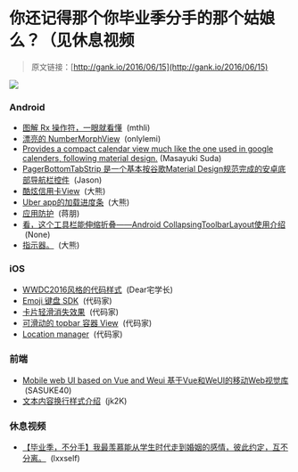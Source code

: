 # 你还记得那个你毕业季分手的那个姑娘么？（见休息视频

> 原文链接：[http://gank.io/2016/06/15](http://gank.io/2016/06/15)

![](http://ww1.sinaimg.cn/mw690/692a6bbcgw1f4fz6g6wppj20ms0xp13n.jpg)

### Android

* [图解 Rx 操作符，一眼就看懂](http://rxmarbles.com/) &nbsp;(mthli)
* [漂亮的 NumberMorphView](https://github.com/me-abhinav/NumberMorphView) &nbsp;(onlylemi)
* [Provides a compact calendar view much like the one used in google calenders, following material design.](https://github.com/SundeepK/CompactCalendarView) (Masayuki Suda)
* [PagerBottomTabStrip 是一个基本按谷歌Material Design规范完成的安卓底部导航栏控件](https://github.com/tyzlmjj/PagerBottomTabStrip) &nbsp;(Jason)
* [酷炫信用卡View](https://github.com/cooltechworks/CreditCardView) &nbsp;(大熊)
* [Uber app的加载进度条](https://github.com/ishan1604/uberprogressview) &nbsp;(大熊)
* [应用防护](https://github.com/javiersantos/PiracyChecker) &nbsp;(蒋朋)
* [看，这个工具栏能伸缩折叠&mdash;&mdash;Android CollapsingToolbarLayout使用介绍](http://www.jianshu.com/p/06c0ae8d9a96) &nbsp;(None)
* [指示器。](https://github.com/badoualy/stepper-indicator) &nbsp;(大熊)

### iOS

* [WWDC2016风格的代码样式](https://github.com/cargath/WWDC2016-Xcode-Color-Scheme) &nbsp;(Dear宅学长)
* [Emoji 键盘 SDK](https://github.com/makemoji/MakemojiSDK) &nbsp;(代码家)
* [卡片轻滑消失效果](https://github.com/jakelawson1/FlickToDismiss) &nbsp;(代码家)
* [可滑动的 topbar 容器 View](https://github.com/daria-kopaliani/DAPagesContainer) &nbsp;(代码家)
* [Location manager](https://github.com/litoarias/HACLocationManager) &nbsp;(代码家)

### 前端

* [Mobile web UI based on Vue and Weui 基于Vue和WeUI的移动Web视觉库](https://github.com/airyland/vux) &nbsp;(SASUKE40)
* [文本内容换行样式介绍](http://huang-x-h.github.io/2016/05/18/wordwrap-wordbreak-whitespace/) &nbsp;(jk2K)

### 休息视频

* [【毕业季，不分手】我最羡慕能从学生时代走到婚姻的感情，彼此约定，互不分离。](http://weibo.com/p/23044451f0e5c4b762b9e1aa49c3091eea4d94) &nbsp;(lxxself)

